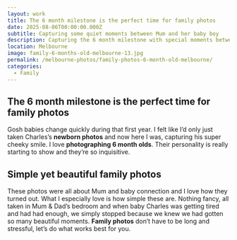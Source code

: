 ```yaml
---
layout: work
title: The 6 month milestone is the perfect time for family photos
date: 2025-08-06T00:00:00.000Z
subtitle: Capturing some quiet moments between Mum and her baby boy
description: Capturing the 6 month milestone with special moments between Mum and her baby in their home in Melbourne
location: Melbourne
image: family-6-months-old-melbourne-13.jpg
permalink: /melbourne-photos/family-photos-6-month-old-melbourne/
categories:
  - Family
---
```

## The 6 month milestone is the perfect time for family photos

Gosh babies change quickly during that first year. I felt like I’d only just taken Charles’s **newborn photos** and now here I was, capturing his super cheeky smile. I love **photographing 6 month olds**. Their personality is really starting to show and they’re so inquisitive.

## Simple yet beautiful family photos

These photos were all about Mum and baby connection and I love how they turned out. What I especially love is how simple these are. Nothing fancy, all taken in Mum & Dad’s bedroom and when baby Charles was getting tired and had had enough, we simply stopped because we knew we had gotten so many beautiful moments. **Family photos** don’t have to be long and stressful, let’s do what works best for you.